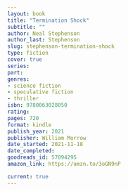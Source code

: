 ```yaml
---
layout: book
title: "Termination Shock"
subtitle: ""
author: Neal Stephenson
author_last: Stephenson
slug: stephenson-termination-shock
type: fiction
cover: true 
series: 
part: 
genres:
- science fiction
- speculative fiction
- thriller
isbn: 9780063028050
rating: 
pages: 720
format: kindle
publish_year: 2021
publisher: William Morrow
date_started: 2021-11-18
date_completed: 
goodreads_id: 57094295
amazon_link: https://amzn.to/3oGN9nP

current: true
---
```


